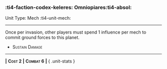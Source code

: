 ### :ti4-faction-codex-keleres: **Omniopiares**:ti4-absol:

Unit Type: Mech :ti4-unit-mech:

---

Once per invasion, other players must spend 1 influence per mech to commit ground forces to this planet.

* <span style="font-variant:small-caps;">Sustain Damage</span> 

---

__|__ <span style="font-variant:small-caps;white-space: nowrap;">**Cost 2**</span> __|__ <span style="font-variant:small-caps;white-space: nowrap;">**Combat 6**</span> __|__
{ .unit-stats }
